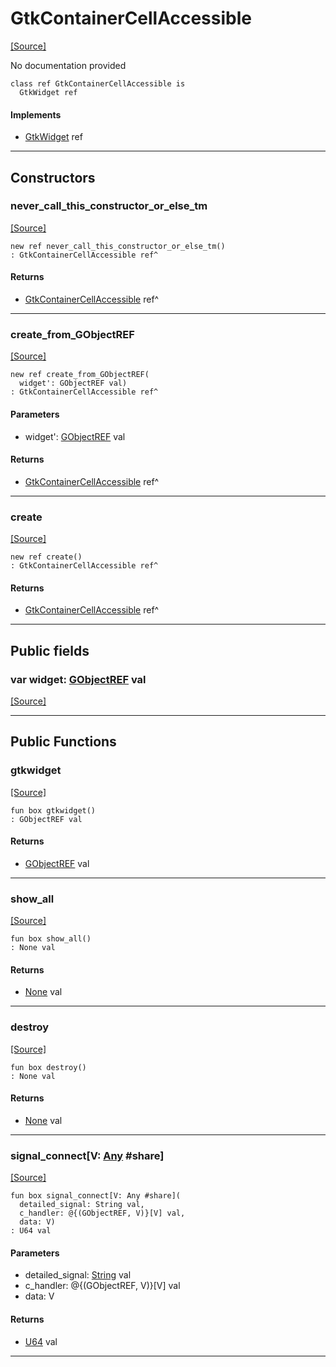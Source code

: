 # GtkContainerCellAccessible
<span class="source-link">[[Source]](src/gtk3/GtkContainerCellAccessible.md#L6)</span>

No documentation provided


```pony
class ref GtkContainerCellAccessible is
  GtkWidget ref
```

#### Implements

* [GtkWidget](gtk3-GtkWidget.md) ref

---

## Constructors

### never_call_this_constructor_or_else_tm
<span class="source-link">[[Source]](src/gtk3/GtkContainerCellAccessible.md#L13)</span>


```pony
new ref never_call_this_constructor_or_else_tm()
: GtkContainerCellAccessible ref^
```

#### Returns

* [GtkContainerCellAccessible](gtk3-GtkContainerCellAccessible.md) ref^

---

### create_from_GObjectREF
<span class="source-link">[[Source]](src/gtk3/GtkContainerCellAccessible.md#L16)</span>


```pony
new ref create_from_GObjectREF(
  widget': GObjectREF val)
: GtkContainerCellAccessible ref^
```
#### Parameters

*   widget': [GObjectREF](gtk3-..-gobject-GObjectREF.md) val

#### Returns

* [GtkContainerCellAccessible](gtk3-GtkContainerCellAccessible.md) ref^

---

### create
<span class="source-link">[[Source]](src/gtk3/GtkContainerCellAccessible.md#L20)</span>


```pony
new ref create()
: GtkContainerCellAccessible ref^
```

#### Returns

* [GtkContainerCellAccessible](gtk3-GtkContainerCellAccessible.md) ref^

---

## Public fields

### var widget: [GObjectREF](gtk3-..-gobject-GObjectREF.md) val
<span class="source-link">[[Source]](src/gtk3/GtkContainerCellAccessible.md#L10)</span>



---

## Public Functions

### gtkwidget
<span class="source-link">[[Source]](src/gtk3/GtkContainerCellAccessible.md#L12)</span>


```pony
fun box gtkwidget()
: GObjectREF val
```

#### Returns

* [GObjectREF](gtk3-..-gobject-GObjectREF.md) val

---

### show_all
<span class="source-link">[[Source]](src/gtk3/GtkWidget.md#L4)</span>


```pony
fun box show_all()
: None val
```

#### Returns

* [None](builtin-None.md) val

---

### destroy
<span class="source-link">[[Source]](src/gtk3/GtkWidget.md#L7)</span>


```pony
fun box destroy()
: None val
```

#### Returns

* [None](builtin-None.md) val

---

### signal_connect\[V: [Any](builtin-Any.md) #share\]
<span class="source-link">[[Source]](src/gtk3/GtkWidget.md#L10)</span>


```pony
fun box signal_connect[V: Any #share](
  detailed_signal: String val,
  c_handler: @{(GObjectREF, V)}[V] val,
  data: V)
: U64 val
```
#### Parameters

*   detailed_signal: [String](builtin-String.md) val
*   c_handler: @{(GObjectREF, V)}[V] val
*   data: V

#### Returns

* [U64](builtin-U64.md) val

---

